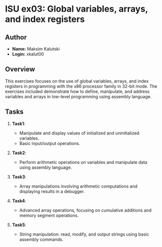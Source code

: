 # ISU ex03: Global variables, arrays, and index registers

## Author

- **Name:** Maksim Kalutski
- **Login:** xkalut00

## Overview

This exercises focuses on the use of global variables, arrays, and index registers in programming with the x86 processor
family in 32-bit mode. The exercises included demonstrate how to define, manipulate, and address variables and arrays in
low-level programming using assembly language.

## Tasks

1. **Task1**:
    - Manipulate and display values of initialized and uninitialized variables.
    - Basic input/output operations.

2. **Task2**:
    - Perform arithmetic operations on variables and manipulate data using assembly language.

3. **Task3**:
    - Array manipulations involving arithmetic computations and displaying results in a debugger.

4. **Task4**:
    - Advanced array operations, focusing on cumulative additions and memory segment operations.

5. **Task5**:
    - String manipulation: read, modify, and output strings using basic assembly commands.

